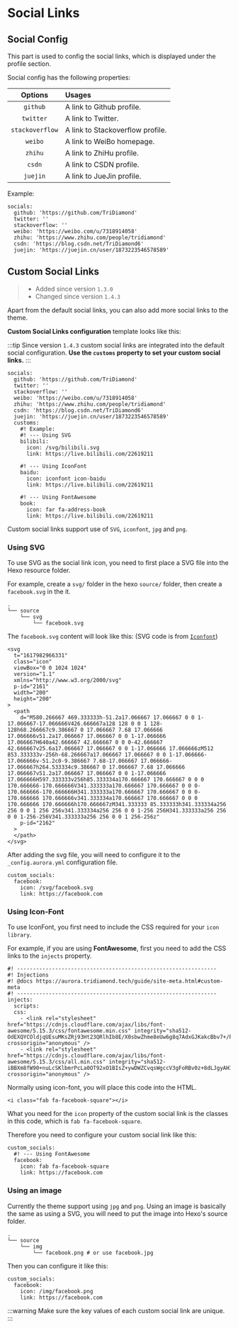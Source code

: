 # Social Links

## Social Config

This part is used to config the social links, which is displayed under the profile section.

Social config has the following properties:

|     Options     | Usages                           |
| :-------------: | :------------------------------- |
|    `github`     | A link to Github profile.        |
|    `twitter`    | A link to Twitter.               |
| `stackoverflow` | A link to Stackoverflow profile. |
|     `weibo`     | A link to WeiBo homepage.        |
|     `zhihu`     | A link to ZhiHu profile.         |
|     `csdn`      | A link to CSDN profile.          |
|    `juejin`     | A link to JueJin profile.        |

Example:

```yaml:no-line-numbers
socials:
  github: 'https://github.com/TriDiamond'
  twitter: ''
  stackoverflow: ''
  weibo: 'https://weibo.com/u/7318914058'
  zhihu: 'https://www.zhihu.com/people/tridiamond'
  csdn: 'https://blog.csdn.net/TriDiamond6'
  juejin: 'https://juejin.cn/user/1873223546578589'
```

## Custom Social Links

> - Added since version `1.3.0`
> - Changed since version `1.4.3`

Apart from the default social links, you can also add more social links to the theme.

**Custom Social Links configuration** template looks like this:

:::tip
Since version `1.4.3` custom social links are integrated into the default social configuration. **Use the `customs` property to set your custom social links.**
:::

```yaml:no-line-numbers{9-24}
socials:
  github: 'https://github.com/TriDiamond'
  twitter: ''
  stackoverflow: ''
  weibo: 'https://weibo.com/u/7318914058'
  zhihu: 'https://www.zhihu.com/people/tridiamond'
  csdn: 'https://blog.csdn.net/TriDiamond6'
  juejin: 'https://juejin.cn/user/1873223546578589'
  customs:
    #! Example:
    #! --- Using SVG
    bilibili:
      icon: /svg/bilibili.svg
      link: https://live.bilibili.com/22619211

    #! --- Using IconFont
    baidu:
      icon: iconfont icon-baidu
      link: https://live.bilibili.com/22619211

    #! --- Using FontAwesome
    book:
      icon: far fa-address-book
      link: https://live.bilibili.com/22619211
```

Custom social links support use of `SVG`, `iconfont`, `jpg` and `png`.

### Using SVG

To use SVG as the social link icon, you need to first place a SVG file into the Hexo resource folder.

For example, create a `svg/` folder in the hexo `source/` folder, then create a `facebook.svg` in the it.

```shell:no-line-numbers
.
└── source
    └── svg
        └── facebook.svg
```

The `facebook.svg` content will look like this: (SVG code is from [`Iconfont`](https://www.iconfont.cn/search/index?searchType=icon&q=facebook))

```html:no-line-numbers
<svg
  t="1617982966331"
  class="icon"
  viewBox="0 0 1024 1024"
  version="1.1"
  xmlns="http://www.w3.org/2000/svg"
  p-id="2161"
  width="200"
  height="200"
>
  <path
    d="M580.266667 469.333333h-51.2a17.066667 17.066667 0 0 1-17.066667-17.066666V426.666667a128 128 0 0 1 128-128h68.266667c9.386667 0 17.066667 7.68 17.066666 17.066666v51.2a17.066667 17.066667 0 0 1-17.066666 17.066667H640a42.666667 42.666667 0 0 0-42.666667 42.666667v25.6a17.066667 17.066667 0 0 1-17.066666 17.066666zM512 853.333333v-256h-68.266667a17.066667 17.066667 0 0 1-17.066666-17.066666v-51.2c0-9.386667 7.68-17.066667 17.066666-17.066667h264.533334c9.386667 0 17.066667 7.68 17.066666 17.066667v51.2a17.066667 17.066667 0 0 1-17.066666 17.066666H597.333333v256h85.333334a170.666667 170.666667 0 0 0 170.666666-170.666666V341.333333a170.666667 170.666667 0 0 0-170.666666-170.666666H341.333333a170.666667 170.666667 0 0 0-170.666666 170.666666v341.333334a170.666667 170.666667 0 0 0 170.666666 170.666666h170.666667zM341.333333 85.333333h341.333334a256 256 0 0 1 256 256v341.333334a256 256 0 0 1-256 256H341.333333a256 256 0 0 1-256-256V341.333333a256 256 0 0 1 256-256z"
    p-id="2162"
  >
  </path>
</svg>
```

After adding the svg file, you will need to configure it to the `_config.aurora.yml` configuration file.

```yaml:no-line-numbers
custom_socials:
  facebook:
    icon: /svg/facebook.svg
    link: https://facebook.com
```

### Using Icon-Font

To use IconFont, you first need to include the CSS required for your `icon library`.

For example, if you are using **FontAwesome**, first you need to add the CSS links to the `injects` property.

```yaml:no-line-numbers{8-9}
#! ---------------------------------------------------------------
#! Injections
#! @docs https://aurora.tridiamond.tech/guide/site-meta.html#custom-meta
#! ---------------------------------------------------------------
injects:
  scripts:
  css:
    - <link rel="stylesheet" href="https://cdnjs.cloudflare.com/ajax/libs/font-awesome/5.15.3/css/fontawesome.min.css" integrity="sha512-OdEXQYCOldjqUEsuMKsZRj93Ht23QRlhIb8E/X0sbwZhme8eUw6g8q7AdxGJKakcBbv7+/PX0Gc2btf7Ru8cZA==" crossorigin="anonymous" />
    - <link rel="stylesheet" href="https://cdnjs.cloudflare.com/ajax/libs/font-awesome/5.15.3/css/all.min.css" integrity="sha512-iBBXm8fW90+nuLcSKlbmrPcLa0OT92xO1BIsZ+ywDWZCvqsWgccV3gFoRBv0z+8dLJgyAHIhR35VZc2oM/gI1w==" crossorigin="anonymous" />
```

Normally using icon-font, you will place this code into the HTML.

```html:no-line-numbers
<i class="fab fa-facebook-square"></i>
```

What you need for the `icon` property of the custom social link is the classes in this code, which is `fab fa-facebook-square`.

Therefore you need to configure your custom social link like this:

```yaml:no-line-numbers
custom_socials:
  #! --- Using FontAwesome
  facebook:
    icon: fab fa-facebook-square
    link: https://facebook.com
```

### Using an image

Currently the theme support using `jpg` and `png`. Using an image is basically the same as using a SVG, you will need to put the image into Hexo's source folder.

```shell:no-line-numbers
.
└── source
    └── img
        └── facebook.png # or use facebook.jpg
```

Then you can configure it like this:

```yaml:no-line-numbers
custom_socials:
  facebook:
    icon: /img/facebook.png
    link: https://facebook.com
```

:::warning
Make sure the key values of each custom social link are unique.
:::
